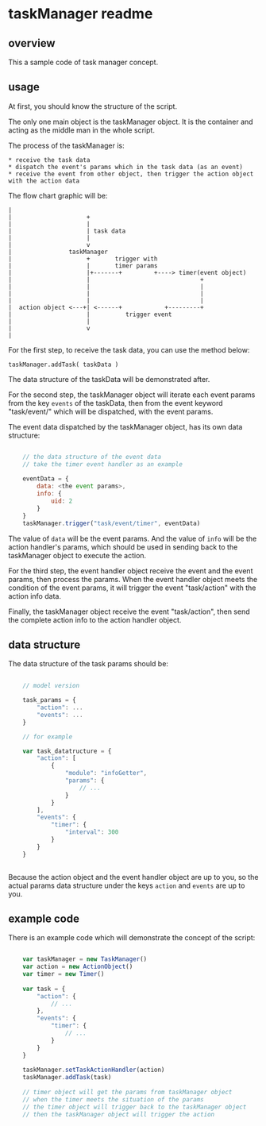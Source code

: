 # taskManager readme

## overview

This a sample code of task manager concept.


## usage

At first, you should know the structure of the script.

The only one main object is the taskManager object. It is the container and acting as the middle man in the whole script.

The process of the taskManager is:

	* receive the task data
	* dispatch the event's params which in the task data (as an event)
	* receive the event from other object, then trigger the action object with the action data

The flow chart graphic will be:

	|
	|                     +
	|                     |
	|                     | task data
	|                     |
	|                     v
	|                taskManager
	|                     +       trigger with
	|                     |       timer params
	|                     |+-------+         +----> timer(event object)
	|                     |                               +
	|                     |                               |
	|                     |                               |
	|                     |                               |
	|  action object <---+| <------+            +---------+
	|                     |          trigger event
	|                     |
	|                     v
	|

For the first step, to receive the task data, you can use the method below:

	taskManager.addTask( taskData )

The data structure of the taskData will be demonstrated after.

For the second step, the taskManager object will iterate each event params from the key `events` of the taskData, then from the event keyword "task/event/<the event name>" which will be dispatched, with the event params.

The event data dispatched by the taskManager object, has its own data structure:

```javascript

	// the data structure of the event data
	// take the timer event handler as an example
	
	eventData = {
		data: <the event params>,
		info: {
			uid: 2
		}
	}
	taskManager.trigger("task/event/timer", eventData)

```

The value of `data` will be the event params. And the value of `info` will be the action handler's params, which should be used in sending back to the taskManager object to execute the action.

For the third step, the event handler object receive the event and the event params, then process the params. When the event handler object meets the condition of the event params, it will trigger the event "task/action" with the action info data.

Finally, the taskManager object receive the event "task/action", then send the complete action info to the action handler object.

## data structure

The data structure of the task params should be:

```javascript
	
	// model version

	task_params = {
		"action": ...
		"events": ...
	}

	// for example

	var task_datatructure = {
		"action": [
			{
				"module": "infoGetter",
				"params": {
					// ...
				}
			}
		],
		"events": {
			"timer": {
				"interval": 300
			}
		}
	}
	
```

Because the action object and the event handler object are up to you, so the actual params data structure under the keys `action` and `events` are up to you.

## example code

There is an example code which will demonstrate the concept of the script:

```javascript

	var taskManager = new TaskManager()
	var action = new ActionObject()
	var timer = new Timer()
	
	var task = {
		"action": {
			// ...
		},
		"events": {
			"timer": {
				// ...
			}
		}
	}
	
	taskManager.setTaskActionHandler(action)
	taskManager.addTask(task)
	
	// timer object will get the params from taskManager object
	// when the timer meets the situation of the params
	// the timer object will trigger back to the taskManager object
	// then the taskManager object will trigger the action
	
```


